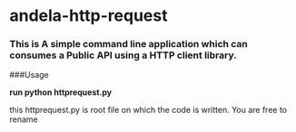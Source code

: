 # andela-http-request

### This is A simple command line application which can consumes a Public API using a HTTP client library.

###Usage

**run python httprequest.py**

this httprequest.py is root file on which the code is written. You are free to rename
